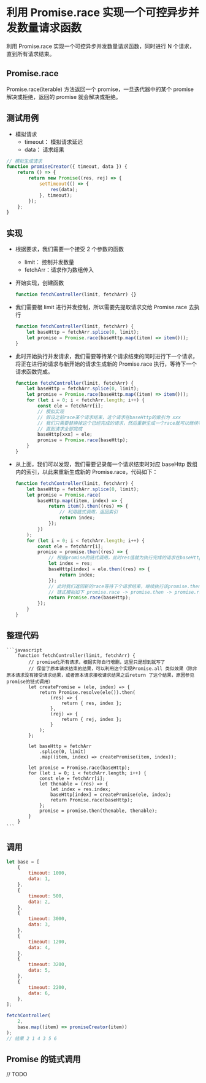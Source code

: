 # 利用 Promise.race 实现一个可控异步并发数量请求函数

利用 Promise.race 实现一个可控异步并发数量请求函数，同时进行 N 个请求，直到所有请求结束。

## Promise.race

Promise.race(iterable) 方法返回一个 promise，一旦迭代器中的某个 promise 解决或拒绝，返回的 promise 就会解决或拒绝。

## 测试用例

-   模拟请求
    -   timeout： 模拟请求延迟
    -   data： 请求结果

```javascript
// 模拟生成请求
function promiseCreator({ timeout, data }) {
    return () => {
        return new Promise((res, rej) => {
            setTimeout(() => {
                res(data);
            }, timeout);
        });
    };
}
```

## 实现

-   根据要求，我们需要一个接受 2 个参数的函数

    -   limit： 控制并发数量
    -   fetchArr：请求作为数组传入

-   开始实现，创建函数

    ```javascript
    function fetchController(limit, fetchArr) {}
    ```

-   我们需要根 limit 进行并发控制，所以需要先提取请求交给 Promise.race 去执行

    ```javascript
    function fetchController(limit, fetchArr) {
        let baseHttp = fetchArr.splice(0, limit);
        let promise = Promise.race(baseHttp.map((item) => item()));
    }
    ```

-   此时开始执行并发请求，我们需要等待某个请求结束的同时进行下一个请求，将正在进行的请求与新开始的请求生成新的 Promise.race 执行，等待下一个请求函数完成。

    ```javascript
    function fetchController(limit, fetchArr) {
        let baseHttp = fetchArr.splice(0, limit);
        let promise = Promise.race(baseHttp.map((item) => item()));
        for (let i = 0; i < fetchArr.length; i++) {
            const ele = fetchArr[i];
            // 模拟实现
            // 假设之前race某个请求结束，这个请求在baseHttp的索引为 xxx
            // 我们只需要替换掉这个已经完成的请求，然后重新生成一个race就可以继续等待随后的请求结束，重复这个步骤
            // 直到请求全部完成
            baseHttp[xxx] = ele;
            promise = Promise.race(baseHttp);
        }
    }
    ```

-   从上面，我们可以发现，我们需要记录每一个请求结束时对应 baseHttp 数组内的索引，以此来重新生成新的 Promise.race，代码如下：

    ```javascript
    function fetchController(limit, fetchArr) {
        let baseHttp = fetchArr.splice(0, limit);
        let promise = Promise.race(
            baseHttp.map((item, index) => {
                return item().then((res) => {
                    // 利用链式调用，返回索引
                    return index;
                });
            })
        );
        for (let i = 0; i < fetchArr.length; i++) {
            const ele = fetchArr[i];
            promise = promise.then((res) => {
                // 根据promise的链式调用，此时res值就为执行完成的请求在baseHttp下的索引。
                let index = res;
                baseHttp[index] = ele.then((res) => {
                    return index;
                });
                // 此时我们返回新的race等待下个请求结束，继续执行该promise.then
                // 链式模拟如下 promise.race -> promise.then -> promise.race ...
                return Promise.race(baseHttp);
            });
        }
    }
    ```

## 整理代码

    ```javascript
        function fetchController(limit, fetchArr) {
            // promise化所有请求，根据实际自行增删，这里只是想到就写了
            // 保留了原本请求结束的结果，可以利用这个实现Promise.all 类似效果（除非原本请求没有接受请求结果，或者原本请求接收请求结果之后return 了这个结果，原因参见promise的链式调用）
            let createPromise = (ele, index) => {
                return Promise.resolve(ele()).then(
                    (res) => {
                        return { res, index };
                    },
                    (rej) => {
                        return { rej, index };
                    }
                );
            };

            let baseHttp = fetchArr
                .splice(0, limit)
                .map((item, index) => createPromise(item, index));

            let promise = Promise.race(baseHttp);
            for (let i = 0; i < fetchArr.length; i++) {
                const ele = fetchArr[i];
                let thenable = (res) => {
                    let index = res.index;
                    baseHttp[index] = createPromise(ele, index);
                    return Promise.race(baseHttp);
                };
                promise = promise.then(thenable, thenable);
            }
        }
    ```

## 调用

```javascript
let base = [
    {
        timeout: 1000,
        data: 1,
    },
    {
        timeout: 500,
        data: 2,
    },
    {
        timeout: 3000,
        data: 3,
    },
    {
        timeout: 1200,
        data: 4,
    },
    {
        timeout: 3200,
        data: 5,
    },
    {
        timeout: 2200,
        data: 6,
    },
];

fetchController(
    2,
    base.map((item) => promiseCreator(item))
);
// 结果 2 1 4 3 5 6
```

## Promise 的链式调用

// TODO
